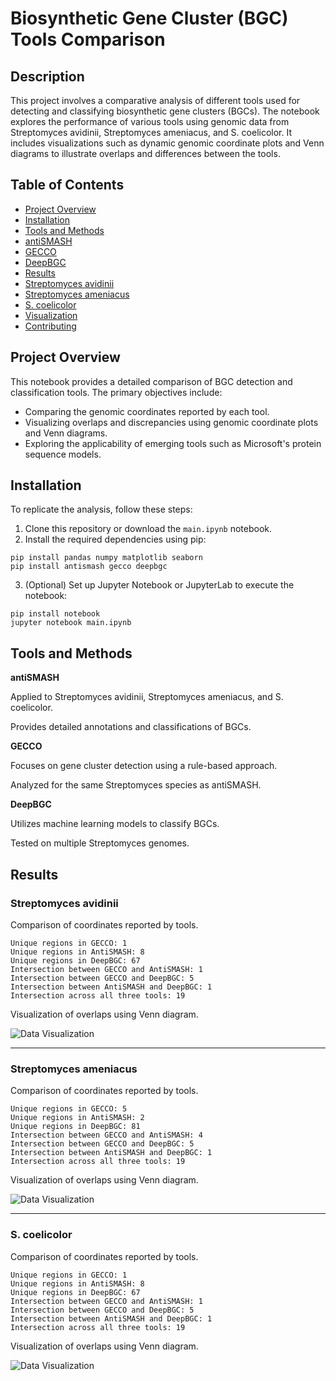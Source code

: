 # Biosynthetic Gene Cluster (BGC) Tools Comparison

## Description
This project involves a comparative analysis of different tools used for detecting and classifying biosynthetic gene clusters (BGCs). The notebook explores the performance of various tools using genomic data from Streptomyces avidinii, Streptomyces ameniacus, and S. coelicolor. It includes visualizations such as dynamic genomic coordinate plots and Venn diagrams to illustrate overlaps and differences between the tools.

## Table of Contents
- [Project Overview](#project-overview)
- [Installation](#model-performance-comparison)
- [Tools and Methods](#features)
- [antiSMASH](#dataset)
- [GECCO](#usage)
- [DeepBGC](#project-structure)
- [Results](#contributing)
- [Streptomyces avidinii](#connect-with-me)
- [Streptomyces ameniacus](#project-structure)
- [S. coelicolor](#contributing)
- [Visualization](#connect-with-me)
- [Contributing](#connect-with-me)


## Project Overview
This notebook provides a detailed comparison of BGC detection and classification tools. The primary objectives include:

- Comparing the genomic coordinates reported by each tool.
- Visualizing overlaps and discrepancies using genomic coordinate plots and Venn diagrams.
- Exploring the applicability of emerging tools such as Microsoft's protein sequence models.


## Installation
To replicate the analysis, follow these steps:

1. Clone this repository or download the  `main.ipynb` notebook.
2. Install the required dependencies using pip:
```
pip install pandas numpy matplotlib seaborn
pip install antismash gecco deepbgc
```

3. (Optional) Set up Jupyter Notebook or JupyterLab to execute the notebook:
```
pip install notebook
jupyter notebook main.ipynb
```

## Tools and Methods
**antiSMASH**

Applied to Streptomyces avidinii, Streptomyces ameniacus, and S. coelicolor.

Provides detailed annotations and classifications of BGCs.

**GECCO**

Focuses on gene cluster detection using a rule-based approach.

Analyzed for the same Streptomyces species as antiSMASH.

**DeepBGC**

Utilizes machine learning models to classify BGCs.

Tested on multiple Streptomyces genomes.

## Results
### **Streptomyces avidinii**

Comparison of coordinates reported by tools.

```
Unique regions in GECCO: 1
Unique regions in AntiSMASH: 8
Unique regions in DeepBGC: 67
Intersection between GECCO and AntiSMASH: 1
Intersection between GECCO and DeepBGC: 5
Intersection between AntiSMASH and DeepBGC: 1
Intersection across all three tools: 19
```

Visualization of overlaps using Venn diagram.

<!-- ![Data Visualization](figures/avidinii_coordinates.png) -->


![Data Visualization](figures/avidinii_venn.png)

***

### **Streptomyces ameniacus**

Comparison of coordinates reported by tools.
```
Unique regions in GECCO: 5
Unique regions in AntiSMASH: 2
Unique regions in DeepBGC: 81
Intersection between GECCO and AntiSMASH: 4
Intersection between GECCO and DeepBGC: 5
Intersection between AntiSMASH and DeepBGC: 1
Intersection across all three tools: 19
```

Visualization of overlaps using Venn diagram.

<!-- ![Data Visualization](figures/ameniacus_coordinates.png) -->


![Data Visualization](figures/ameniacus_venn.png)

***

### **S. coelicolor**

Comparison of coordinates reported by tools.
```
Unique regions in GECCO: 1
Unique regions in AntiSMASH: 8
Unique regions in DeepBGC: 67
Intersection between GECCO and AntiSMASH: 1
Intersection between GECCO and DeepBGC: 5
Intersection between AntiSMASH and DeepBGC: 1
Intersection across all three tools: 19
```

Visualization of overlaps using Venn diagram.

<!-- ![Data Visualization](figures/coelicolor_coordinates.png) -->


![Data Visualization](figures/coelicolor_venn.png)